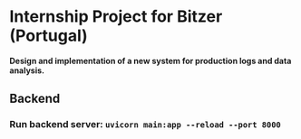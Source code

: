 # Internship Project for Bitzer (Portugal)

**Design and implementation of a new system for production logs and data analysis.**

## Backend

### Run backend server: ``uvicorn main:app --reload --port 8000``